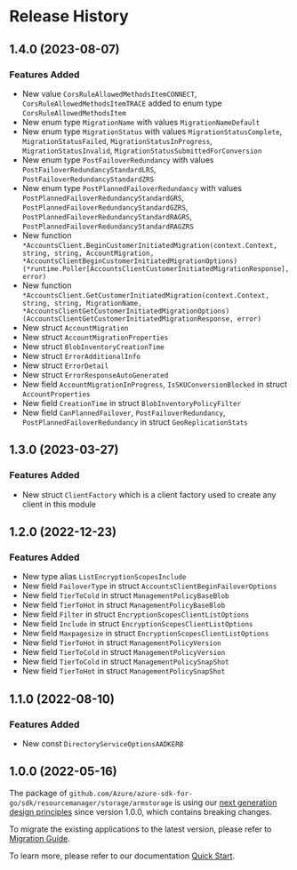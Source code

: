 # Release History

## 1.4.0 (2023-08-07)
### Features Added

- New value `CorsRuleAllowedMethodsItemCONNECT`, `CorsRuleAllowedMethodsItemTRACE` added to enum type `CorsRuleAllowedMethodsItem`
- New enum type `MigrationName` with values `MigrationNameDefault`
- New enum type `MigrationStatus` with values `MigrationStatusComplete`, `MigrationStatusFailed`, `MigrationStatusInProgress`, `MigrationStatusInvalid`, `MigrationStatusSubmittedForConversion`
- New enum type `PostFailoverRedundancy` with values `PostFailoverRedundancyStandardLRS`, `PostFailoverRedundancyStandardZRS`
- New enum type `PostPlannedFailoverRedundancy` with values `PostPlannedFailoverRedundancyStandardGRS`, `PostPlannedFailoverRedundancyStandardGZRS`, `PostPlannedFailoverRedundancyStandardRAGRS`, `PostPlannedFailoverRedundancyStandardRAGZRS`
- New function `*AccountsClient.BeginCustomerInitiatedMigration(context.Context, string, string, AccountMigration, *AccountsClientBeginCustomerInitiatedMigrationOptions) (*runtime.Poller[AccountsClientCustomerInitiatedMigrationResponse], error)`
- New function `*AccountsClient.GetCustomerInitiatedMigration(context.Context, string, string, MigrationName, *AccountsClientGetCustomerInitiatedMigrationOptions) (AccountsClientGetCustomerInitiatedMigrationResponse, error)`
- New struct `AccountMigration`
- New struct `AccountMigrationProperties`
- New struct `BlobInventoryCreationTime`
- New struct `ErrorAdditionalInfo`
- New struct `ErrorDetail`
- New struct `ErrorResponseAutoGenerated`
- New field `AccountMigrationInProgress`, `IsSKUConversionBlocked` in struct `AccountProperties`
- New field `CreationTime` in struct `BlobInventoryPolicyFilter`
- New field `CanPlannedFailover`, `PostFailoverRedundancy`, `PostPlannedFailoverRedundancy` in struct `GeoReplicationStats`


## 1.3.0 (2023-03-27)
### Features Added

- New struct `ClientFactory` which is a client factory used to create any client in this module

## 1.2.0 (2022-12-23)
### Features Added

- New type alias `ListEncryptionScopesInclude`
- New field `FailoverType` in struct `AccountsClientBeginFailoverOptions`
- New field `TierToCold` in struct `ManagementPolicyBaseBlob`
- New field `TierToHot` in struct `ManagementPolicyBaseBlob`
- New field `Filter` in struct `EncryptionScopesClientListOptions`
- New field `Include` in struct `EncryptionScopesClientListOptions`
- New field `Maxpagesize` in struct `EncryptionScopesClientListOptions`
- New field `TierToHot` in struct `ManagementPolicyVersion`
- New field `TierToCold` in struct `ManagementPolicyVersion`
- New field `TierToCold` in struct `ManagementPolicySnapShot`
- New field `TierToHot` in struct `ManagementPolicySnapShot`


## 1.1.0 (2022-08-10)
### Features Added

- New const `DirectoryServiceOptionsAADKERB`


## 1.0.0 (2022-05-16)

The package of `github.com/Azure/azure-sdk-for-go/sdk/resourcemanager/storage/armstorage` is using our [next generation design principles](https://azure.github.io/azure-sdk/general_introduction.html) since version 1.0.0, which contains breaking changes.

To migrate the existing applications to the latest version, please refer to [Migration Guide](https://aka.ms/azsdk/go/mgmt/migration).

To learn more, please refer to our documentation [Quick Start](https://aka.ms/azsdk/go/mgmt).